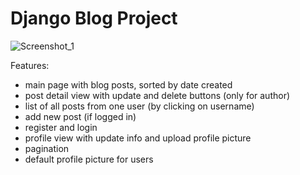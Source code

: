 # Django Blog Project

![Screenshot_1](https://user-images.githubusercontent.com/38236287/76081914-775ec500-5faa-11ea-9766-6011b9a891c4.png)


Features:
- main page with blog posts, sorted by date created
- post detail view with update and delete buttons (only for author)
- list of all posts from one user (by clicking on username)
- add new post (if logged in)
- register and login
- profile view with update info and upload profile picture
- pagination
- default profile picture for users
